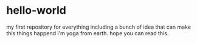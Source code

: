 # hello-world
my first repository for everything
including a bunch of idea that can make this things happend
i'm yoga from earth. hope you can read this.
